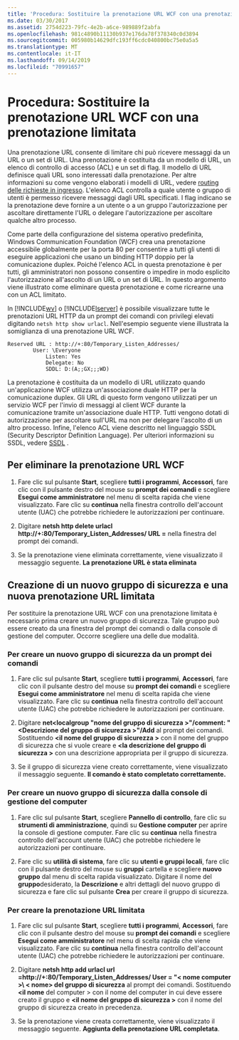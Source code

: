 ```yaml
---
title: 'Procedura: Sostituire la prenotazione URL WCF con una prenotazione limitata'
ms.date: 03/30/2017
ms.assetid: 2754d223-79fc-4e2b-a6ce-989889f2abfa
ms.openlocfilehash: 981c4890b11130b937e176da78f378340c0d3894
ms.sourcegitcommit: 005980b14629dfc193ff6cdc040800bc75e0a5a5
ms.translationtype: MT
ms.contentlocale: it-IT
ms.lasthandoff: 09/14/2019
ms.locfileid: "70991657"
---
```

# <a name="how-to-replace-the-wcf-url-reservation-with-a-restricted-reservation"></a>Procedura: Sostituire la prenotazione URL WCF con una prenotazione limitata
Una prenotazione URL consente di limitare chi può ricevere messaggi da un URL o un set di URL. Una prenotazione è costituita da un modello di URL, un elenco di controllo di accesso (ACL) e un set di flag. Il modello di URL definisce quali URL sono interessati dalla prenotazione. Per altre informazioni su come vengono elaborati i modelli di URL, vedere [routing delle richieste in ingresso](https://go.microsoft.com/fwlink/?LinkId=136764). L'elenco ACL controlla a quale utente o gruppo di utenti è permesso ricevere messaggi dagli URL specificati. I flag indicano se la prenotazione deve fornire a un utente o a un gruppo l'autorizzazione per ascoltare direttamente l'URL o delegare l'autorizzazione per ascoltare qualche altro processo.  
  
 Come parte della configurazione del sistema operativo predefinita, Windows Communication Foundation (WCF) crea una prenotazione accessibile globalmente per la porta 80 per consentire a tutti gli utenti di eseguire applicazioni che usano un binding HTTP doppio per la comunicazione duplex. Poiché l'elenco ACL in questa prenotazione è per tutti, gli amministratori non possono consentire o impedire in modo esplicito l'autorizzazione all'ascolto di un URL o un set di URL. In questo argomento viene illustrato come eliminare questa prenotazione e come ricrearne una con un ACL limitato.  
  
 In [!INCLUDE[wv](../../../../includes/wv-md.md)] o [!INCLUDE[lserver](../../../../includes/lserver-md.md)] è possibile visualizzare tutte le prenotazioni URL HTTP da un prompt dei comandi con privilegi elevati digitando `netsh http show urlacl`.  Nell'esempio seguente viene illustrata la somiglianza di una prenotazione URL WCF.  

```
Reserved URL : http://+:80/Temporary_Listen_Addresses/  
        User: \Everyone  
            Listen: Yes  
            Delegate: No  
            SDDL: D:(A;;GX;;;WD)  
```

 La prenotazione è costituita da un modello di URL utilizzato quando un'applicazione WCF utilizza un'associazione duale HTTP per la comunicazione duplex. Gli URL di questo form vengono utilizzati per un servizio WCF per l'invio di messaggi al client WCF durante la comunicazione tramite un'associazione duale HTTP. Tutti vengono dotati di autorizzazione per ascoltare sull'URL ma non per delegare l'ascolto di un altro processo. Infine, l'elenco ACL viene descritto nel linguaggio SSDL (Security Descriptor Definition Language). Per ulteriori informazioni su SSDL, vedere [SSDL](https://go.microsoft.com/fwlink/?LinkId=136789) .  
  
## <a name="to-delete-the-wcf-url-reservation"></a>Per eliminare la prenotazione URL WCF  
  
1. Fare clic sul pulsante **Start**, scegliere **tutti i programmi**, **Accessori**, fare clic con il pulsante destro del mouse su **prompt dei comandi** e scegliere **Esegui come amministratore** nel menu di scelta rapida che viene visualizzato. Fare clic su **continua** nella finestra controllo dell'account utente (UAC) che potrebbe richiedere le autorizzazioni per continuare.  
  
2. Digitare **netsh http delete urlacl http://+:80/Temporary_Listen_Addresses/ URL =** nella finestra del prompt dei comandi.  
  
3. Se la prenotazione viene eliminata correttamente, viene visualizzato il messaggio seguente. **La prenotazione URL è stata eliminata**  
  
## <a name="creating-a-new-security-group-and-new-restricted-url-reservation"></a>Creazione di un nuovo gruppo di sicurezza e una nuova prenotazione URL limitata  
 Per sostituire la prenotazione URL WCF con una prenotazione limitata è necessario prima creare un nuovo gruppo di sicurezza. Tale gruppo può essere creato da una finestra del prompt dei comandi o dalla console di gestione del computer. Occorre scegliere una delle due modalità.  
  
### <a name="to-create-a-new-security-group-from-a-command-prompt"></a>Per creare un nuovo gruppo di sicurezza da un prompt dei comandi  
  
1. Fare clic sul pulsante **Start**, scegliere **tutti i programmi**, **Accessori**, fare clic con il pulsante destro del mouse su **prompt dei comandi** e scegliere **Esegui come amministratore** nel menu di scelta rapida che viene visualizzato. Fare clic su **continua** nella finestra controllo dell'account utente (UAC) che potrebbe richiedere le autorizzazioni per continuare.  
  
2. Digitare **net\<localgroup "nome del gruppo di sicurezza >"/comment: "\<Descrizione del gruppo di sicurezza >"/Add** al prompt dei comandi. Sostituendo  **\<il nome del gruppo di sicurezza >** con il nome del gruppo di sicurezza che si vuole creare e  **\<la descrizione del gruppo di sicurezza >** con una descrizione appropriata per il gruppo di sicurezza.  
  
3. Se il gruppo di sicurezza viene creato correttamente, viene visualizzato il messaggio seguente. **Il comando è stato completato correttamente.**  
  
### <a name="to-create-a-new-security-group-from-the-computer-management-console"></a>Per creare un nuovo gruppo di sicurezza dalla console di gestione del computer  
  
1. Fare clic sul pulsante **Start**, scegliere **Pannello di controllo**, fare clic su **strumenti di amministrazione**, quindi su **Gestione computer** per aprire la console di gestione computer. Fare clic su **continua** nella finestra controllo dell'account utente (UAC) che potrebbe richiedere le autorizzazioni per continuare.  
  
2. Fare clic su **utilità di sistema**, fare clic su **utenti e gruppi locali**, fare clic con il pulsante destro del mouse su **gruppi** cartella e scegliere **nuovo gruppo** dal menu di scelta rapida visualizzato. Digitare il nome del **gruppo**desiderato, la **Descrizione** e altri dettagli del nuovo gruppo di sicurezza e fare clic sul pulsante **Crea** per creare il gruppo di sicurezza.  
  
### <a name="to-create-the-restricted-url-reservation"></a>Per creare la prenotazione URL limitata  
  
1. Fare clic sul pulsante **Start**, scegliere **tutti i programmi**, **Accessori**, fare clic con il pulsante destro del mouse su **prompt dei comandi** e scegliere **Esegui come amministratore** nel menu di scelta rapida che viene visualizzato. Fare clic su **continua** nella finestra controllo dell'account utente (UAC) che potrebbe richiedere le autorizzazioni per continuare.  
  
2. Digitare **netsh http add urlacl url =http://+:80/Temporary_Listen_Addresses/ User = "\< nome computer >\\ < nome\> del gruppo di sicurezza** al prompt dei comandi. Sostituendo  **\<il nome** del computer > con il nome del computer in cui deve essere creato il gruppo e  **\<il nome del gruppo di sicurezza >** con il nome del gruppo di sicurezza creato in precedenza.  
  
3. Se la prenotazione viene creata correttamente, viene visualizzato il messaggio seguente. **Aggiunta della prenotazione URL completata**.
